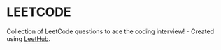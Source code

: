 # LEETCODE
Collection of LeetCode questions to ace the coding interview! - Created using [LeetHub](https://github.com/QasimWani/LeetHub).
